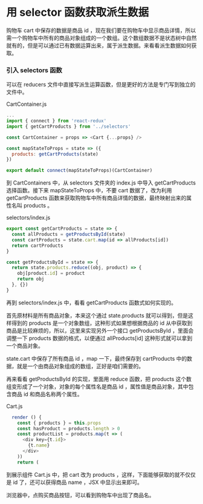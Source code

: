 # 用 selector 函数获取派生数据

购物车 cart 中保存的数据是商品 id ，现在我们要在购物车中显示商品详情，所以需一个购物车中所有的商品对象组成的一个数组。这个数组数据不是状态树中自然就有的，但是可以通过已有数据运算出来，属于派生数据。来看看派生数据如何获取。

### 引入 selectors 函数

可以在 reducers 文件中直接写派生运算函数，但是更好的方法是专门写到独立的文件中。

CartContainer.js

```js
...
import { connect } from 'react-redux'
import { getCartProducts } from '../selectors'

const CartContainer = props => <Cart {...props} />

const mapStateToProps = state => ({
  products: getCartProducts(state)
})

export default connect(mapStateToProps)(CartContainer)
```

到 CartContainers 中，从 selectors 文件夹的 index.js 中导入 getCartProducts 选择函数。接下来 mapStateToProps 中，不要 cart 数据了，改为利用 getCartProducts 函数来获取购物车中所有商品详情的数据，最终映射出来的属性名叫 products 。

selectors/index.js

```js
export const getCartProducts = state => {
  const allProducts = getProductsById(state)
  const cartProducts = state.cart.map(id => allProducts[id])
  return cartProducts
}

const getProductsById = state => {
  return state.products.reduce((obj, product) => {
    obj[product.id] = product
    return obj
  }, {})
}
```

再到 selectors/index.js 中，看看 getCartProducts 函数式如何实现的。

首先原材料是所有商品对象，本来这个通过 state.products 就可以得到，但是这样得到的 products 是一个对象数组，这种形式如果想根据商品的 id 从中获取到商品是比较麻烦的，所以，这里来实现另外一个接口 getProductsById  ，里面会调整一下 products 数据的格式，以便通过 allProducts[id] 这种形式就可以拿到一个商品对象。

state.cart 中保存了所有商品 id ，map 一下，最终保存到 cartProducts 中的数据，就是一个由商品对象组成的数组，正好是咱们需要的。

再来看看  getProductsById 的实现，里面用 reduce 函数，把 products 这个数组变形成了一个对象，对象的每个属性名是商品 id ，属性值是商品对象，其中包含商品 id 和商品名称两个属性。

Cart.js

```js
  render () {
    const { products } = this.props
    const hasProduct = products.length > 0
    const productList = products.map(t => (
      <div key={t.id}>
        {t.name}
      </div>
    ))
    return (
```

到展示组件 Cart.js 中，把 cart 改为 products ，这样，下面能够获取的就不仅仅是 id 了，还可以获得商品 name ，JSX 中显示出来即可。

浏览器中，点购买商品按钮，可以看到购物车中出现了商品名。